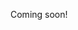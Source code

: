 Coming soon!

<!-- 

https://www.reddit.com/r/youtube_funeral/comments/dbr38p/ronald_mcdonald_vs_ketamine_powered_civic/ 

Movie Battles -- Ronald Zombie Clown Mod
  "I'M A CLOWN"

-->

